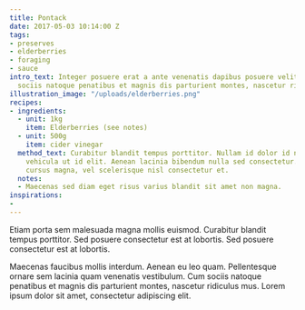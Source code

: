 ```yaml
---
title: Pontack
date: 2017-05-03 10:14:00 Z
tags:
- preserves
- elderberries
- foraging
- sauce
intro_text: Integer posuere erat a ante venenatis dapibus posuere velit aliquet. Cum
  sociis natoque penatibus et magnis dis parturient montes, nascetur ridiculus mus.
illustration_image: "/uploads/elderberries.png"
recipes:
- ingredients:
  - unit: 1kg
    item: Elderberries (see notes)
  - unit: 500g
    item: cider vinegar
  method_text: Curabitur blandit tempus porttitor. Nullam id dolor id nibh ultricies
    vehicula ut id elit. Aenean lacinia bibendum nulla sed consectetur. Praesent commodo
    cursus magna, vel scelerisque nisl consectetur et.
  notes:
  - Maecenas sed diam eget risus varius blandit sit amet non magna.
inspirations:
- 
---
```


Etiam porta sem malesuada magna mollis euismod. Curabitur blandit tempus porttitor. Sed posuere consectetur est at lobortis. Sed posuere consectetur est at lobortis.

Maecenas faucibus mollis interdum. Aenean eu leo quam. Pellentesque ornare sem lacinia quam venenatis vestibulum. Cum sociis natoque penatibus et magnis dis parturient montes, nascetur ridiculus mus. Lorem ipsum dolor sit amet, consectetur adipiscing elit.